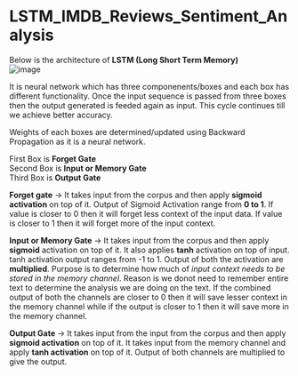 # LSTM_IMDB_Reviews_Sentiment_Analysis

Below is the architecture of **LSTM (Long Short Term Memory)** </br>
![image](https://github.com/ravi0dubey/LSTM_IMDB_Reviews_Sentiment_Analysis/assets/38419795/b0985854-9e68-4583-aa59-07d3a1c4418c)
 
 It is neural network which has three componenents/boxes and each box has different functionality. Once the input sequence is passed from three boxes then the output generated is feeded again as input.
 This cycle continues till we achieve better accuracy. </br>

 Weights of each boxes are determined/updated using Backward Propagation as it is a neural network. </br>
 
 First Box is **Forget Gate** </br>
 Second Box is **Input or Memory Gate** </br>
 Third Box is **Output Gate** </br>

 **Forget gate** -> It takes input from the corpus and then apply **sigmoid activation** on top of it. Output of Sigmoid Activation range from **0 to 1**. If value is closer to 0 then it will forget less context of the input data.
 If value is closer to 1 then it will forget more of the input context. </br>

 **Input or Memory Gate** -> It takes input from the corpus and then apply **sigmoid** activation on top of it. It also applies **tanh** activation on top of input. tanh activation output ranges from -1 to 1. Output of both the activation are **multiplied**. Purpose is to determine how much of _input context needs to be stored in the memory channel_. Reason is we donot need to remember entire text to determine the analysis we are doing on the text. If the combined output of both the channels are closer to 0 then it will save lesser context in the memory channel while if the output is closer to 1 then it will save more in the memory channel.</br>
 
 **Output Gate** -> It takes input from the input from the corpus and then apply **sigmoid activation** on top of it. It takes input from the memory channel and apply **tanh activation** on top of it. Output of both channels are multiplied to give the output. </br>

 
 
 



